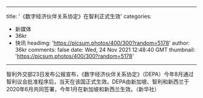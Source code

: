 
---
title: '《数字经济伙伴关系协定》在智利正式生效'
categories: 
 - 新媒体
 - 36kr
 - 快讯
headimg: 'https://picsum.photos/400/300?random=5178'
author: 36kr
comments: false
date: Wed, 24 Nov 2021 12:48:40 GMT
thumbnail: 'https://picsum.photos/400/300?random=5178'
---

<div>   
智利外交部23日发布公报宣布，《数字经济伙伴关系协定》（DEPA）今年8月通过智利议会批准程序后，当天在该国正式生效。DEPA由新加坡、智利和新西兰于2020年6月共同签署，今年1月在新加坡和新西兰生效。（新华社）  
</div>
            